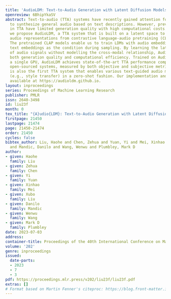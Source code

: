 ```yaml
---
title: 'AudioLDM: Text-to-Audio Generation with Latent Diffusion Models'
openreview: 6BhipYkaSV
abstract: Text-to-audio (TTA) systems have recently gained attention for their ability
  to synthesize general audio based on text descriptions. However, previous studies
  in TTA have limited generation quality with high computational costs. In this study,
  we propose AudioLDM, a TTA system that is built on a latent space to learn continuous
  audio representations from contrastive language-audio pretraining (CLAP) embeddings.
  The pretrained CLAP models enable us to train LDMs with audio embeddings while providing
  text embeddings as the condition during sampling. By learning the latent representations
  of audio signals without modelling the cross-modal relationship, AudioLDM improves
  both generation quality and computational efficiency. Trained on AudioCaps with
  a single GPU, AudioLDM achieves state-of-the-art TTA performance compared to other
  open-sourced systems, measured by both objective and subjective metrics. AudioLDM
  is also the first TTA system that enables various text-guided audio manipulations
  (e.g., style transfer) in a zero-shot fashion. Our implementation and demos are
  available at https://audioldm.github.io.
layout: inproceedings
series: Proceedings of Machine Learning Research
publisher: PMLR
issn: 2640-3498
id: liu23f
month: 0
tex_title: "{A}udio{LDM}: Text-to-Audio Generation with Latent Diffusion Models"
firstpage: 21450
lastpage: 21474
page: 21450-21474
order: 21450
cycles: false
bibtex_author: Liu, Haohe and Chen, Zehua and Yuan, Yi and Mei, Xinhao and Liu, Xubo
  and Mandic, Danilo and Wang, Wenwu and Plumbley, Mark D
author:
- given: Haohe
  family: Liu
- given: Zehua
  family: Chen
- given: Yi
  family: Yuan
- given: Xinhao
  family: Mei
- given: Xubo
  family: Liu
- given: Danilo
  family: Mandic
- given: Wenwu
  family: Wang
- given: Mark D
  family: Plumbley
date: 2023-07-03
address: 
container-title: Proceedings of the 40th International Conference on Machine Learning
volume: '202'
genre: inproceedings
issued:
  date-parts:
  - 2023
  - 7
  - 3
pdf: https://proceedings.mlr.press/v202/liu23f/liu23f.pdf
extras: []
# Format based on Martin Fenner's citeproc: https://blog.front-matter.io/posts/citeproc-yaml-for-bibliographies/
---
```

